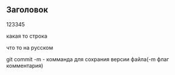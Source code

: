 ## Заголовок

123345

какая то строка

что то на русском

git commit -m - комманда для сохрания версии файла(-m флаг комментария)